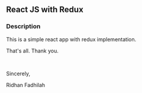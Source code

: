 ## React JS with Redux

### Description

This is a simple react app with redux implementation.

That's all. Thank you.

&nbsp;

Sincerely,

Ridhan Fadhilah